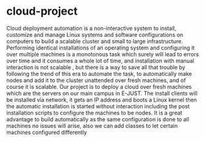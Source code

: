 # cloud-project

Cloud deployment automation is a non-interactive system to install, customize and
manage Linux systems and software configurations on computers to build a scalable
cluster and small to large infrastructure.
Performing identical installations of an operating system and configuring it
over multiple machines is a monotonous task which surely will lead to errors over
time and it consumes a whole lot of time, and installation with manual interaction
is not scalable , but there is a way to save all that trouble by following the trend of
this era to automate the task, to automatically make nodes and add it to the cluster
unattended over fresh machines, and of course it is scalable.
Our project is to deploy a cloud over fresh machines which are the servers
on our main campus in E-JUST. The install clients will be installed via network, it
gets an IP address and boots a Linux kernel then the automatic installation is started
without interaction including the post installation scripts to configure the machines
to be nodes. It is a great advantage to build automatically as the same configuration
is done to all machines no issues will arise, also we can add classes to let certain
machines configured differently
